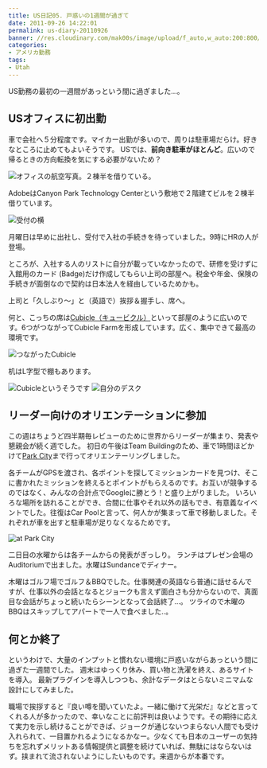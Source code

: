 ```yaml
---
title: US日記05. 戸惑いの1週間が過ぎて
date: 2011-09-26 14:22:01
permalink: us-diary-20110926
banner: //res.cloudinary.com/mak00s/image/upload/f_auto,w_auto:200:800/v1510384460/2011-09-23-Adobe-in-Orem.jpg
categories:
- アメリカ勤務
tags:
- Utah
---
```

US勤務の最初の一週間があっという間に過ぎました...。

## USオフィスに初出勤

車で会社へ５分程度です。マイカー出勤が多いので、周りは駐車場だらけ。好きなところに止めてもよいそうです。
USでは、**前向き駐車がほとんど**。広いので帰るときの方向転換を気にする必要がないため？

<img sizes="100vw" src="//res.cloudinary.com/mak00s/image/upload/f_auto,w_auto:200:800/v1510386249/2011-09-26-Canyon-Park-Tech-Center-Map.png" sizes="100vw" alt="オフィスの航空写真。２棟半を借りている。" />

AdobeはCanyon Park Technology Centerという敷地で２階建てビルを２棟半借りています。

<img sizes="100vw" src="//res.cloudinary.com/mak00s/image/upload/f_auto,w_auto:200:800/v1510387019/2011-09-19-Canyon-Park-Reception.jpg" alt="受付の横" />

月曜日は早めに出社し、受付で入社の手続きを待っていました。9時にHRの人が登場。

ところが、入社する人のリストに自分が載っていなかったので、研修を受けずに入館用のカード (Badge)だけ作成してもらい上司の部屋へ。税金や年金、保険の手続きが面倒なので契約は日本法人を経由しているためかも。

上司と「久しぶり～」と（英語で）挨拶＆握手し、席へ。

何と、こっちの席は[Cubicle（キュービクル）](http://en.wikipedia.org/wiki/Cubicle)といって部屋のように広いのです。6つがつながってCubicle Farmを形成しています。広く、集中できて最高の環境です。

<img sizes="100vw" src="//res.cloudinary.com/mak00s/image/upload/f_auto,w_auto:200:800/v1510409861/2011-09-19-cubicle.jpg" alt="つながったCubicle" />

机はL字型で棚もあります。

<img sizes="100vw" src="//res.cloudinary.com/mak00s/image/upload/f_auto,w_auto:200:800/v1510409957/2011-09-19-cubicle-inside.jpg" alt="Cubicleというそうです" />

<img sizes="100vw" src="//res.cloudinary.com/mak00s/image/upload/f_auto,w_auto:200:720/v1510410039/2011-09-19-cubicle-from-above.jpg" alt="自分のデスク" />

## リーダー向けのオリエンテーションに参加

この週はちょうど四半期毎レビューのために世界からリーダーが集まり、発表や懇親会が続く週でした。
初日の午後はTeam Buildingのため、車で1時間ほどかけて[Park City](http://www.visitparkcity.com/)まで行ってオリエンテーリングしました。

各チームがGPSを渡され、各ポイントを探してミッションカードを見つけ、そこに書かれたミッションを終えるとポイントがもらえるのです。お互いが競争するのではなく、みんなの合計点でGoogleに勝とう！と盛り上がりました。
いろいろな場所を訪れることができ、合間に仕事やそれ以外の話もでき、有意義なイベントでした。往復はCar Poolと言って、何人かが集まって車で移動しました。それぞれが車を出すと駐車場が足りなくなるためです。

<img sizes="100vw" src="//res.cloudinary.com/mak00s/image/upload/e_auto_brightness,f_auto,w_auto:200:720/v1510410147/2011-09-20-Orientation-at-Sundance.jpg" alt="at Park City" />

二日目の水曜からは各チームからの発表がぎっしり。
ランチはプレゼン会場のAuditoriumで出ました。水曜はSundanceでディナー。

木曜はゴルフ場でゴルフ＆BBQでした。仕事関連の英語なら普通に話せるんですが、仕事以外の会話となるとジョークも言えず面白さも分からないので、真面目な会話がちょっと続いたらシーンとなって会話終了...。
ツライので木曜のBBQはスキップしてアパートで一人で食べました..。

## 何とか終了

というわけで、大量のインプットと慣れない環境に戸惑いながらあっという間に過ぎた一週間でした。
週末はゆっくり休み、買い物と洗濯を終え、あるサイトを導入。
最新プラグインを導入しつつも、余計なデータはとらないミニマムな設計にしてみました。

職場で挨拶すると『良い噂を聞いていたよ。一緒に働けて光栄だ』などと言ってくれる人が多かったので、幸いなことに前評判は良いようです。その期待に応えて実力を示し続けることができば、ジョークが通じないつまらない人間でも受け入れられて、一目置かれるようになるかなー。少なくても日本のユーザーの気持ちを忘れずメリットある情報提供と調整を続けていれば、無駄にはならないはず。挟まれて流されないようにしたいものです。来週からが本番です。